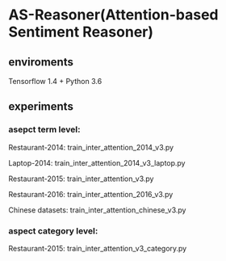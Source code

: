 # AS-Reasoner(Attention-based Sentiment Reasoner)
## enviroments
Tensorflow 1.4 + Python 3.6
## experiments
### asepct term level:
Restaurant-2014: train_inter_attention_2014_v3.py

Laptop-2014: train_inter_attention_2014_v3_laptop.py

Restaurant-2015: train_inter_attention_v3.py

Restaurant-2016: train_inter_attention_2016_v3.py

Chinese datasets:  train_inter_attention_chinese_v3.py
### aspect category level:
Restaurant-2015: train_inter_attention_v3_category.py
